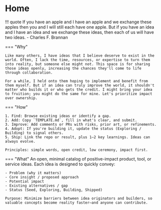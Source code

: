 # Home

!!! quote
    If you have an apple and I have an apple and we exchange these apples then you and I will still each have one apple.
    But if you have an idea and I have an idea and we exchange these ideas, then each of us will have two ideas. - Charles F. Brannan

=== "Why"

    Like many others, I have ideas that I believe deserve to exist in the world. Often, I lack the time, resources, or expertise to turn them into reality, but someone else might not. This space is for sharing those ideas openly, increasing the chances they'll come to life through collaboration.

    For a while, I held onto them hoping to implement and benefit from them myself. But if an idea can truly improve the world, it shouldn't matter who builds it or who gets the credit. I might bring your idea to fruition; you might do the same for mine. Let's prioritize impact over ownership.

=== "How"

    1. Find: Browse existing ideas or identify a gap.
    2. Add: Copy `TEMPLATE.md`, fill in what's clear, and submit.
    3. Improve: Add comments or PRs with risks, prior art, or refinements.
    4. Adopt: If you're building it, update the status (Exploring / Building) to signal others.
    5. Ship: Link the repo or result, plus 1–2 key learnings. Ideas can always evolve.

    Principles: simple words, open credit, low ceremony, impact first.

=== "What"
    An open, minimal catalog of positive-impact product, tool, or service ideas. Each idea is designed to quickly convey:

    - Problem (why it matters)
    - Core insight / proposed approach
    - Potential impact
    - Existing alternatives / gap
    - Status (Seed, Exploring, Building, Shipped)

    Purpose: Minimize barriers between idea originators and builders, so valuable concepts become reality faster—and anyone can contribute.
